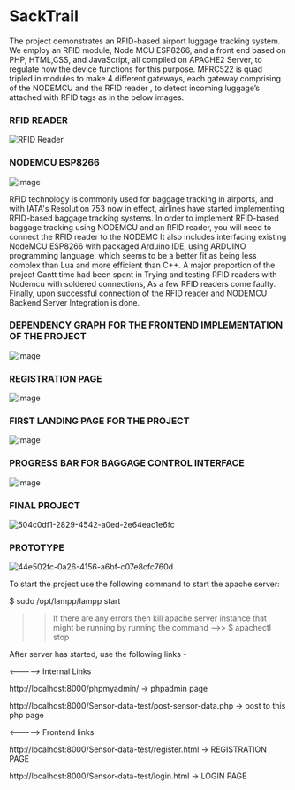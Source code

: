 # SackTrail

The project demonstrates an RFID-based airport luggage tracking system. We employ an RFID module, Node MCU ESP8266, and a front end based on PHP, HTML,CSS, and JavaScript, all compiled on APACHE2 Server, to regulate how the device functions for this purpose.
MFRC522 is quad tripled in modules to make 4 different gateways, each gateway comprising of the NODEMCU and the RFID reader , to detect incoming luggage’s attached with RFID tags as in the below images.


### RFID READER
![RFID Reader](https://github.com/Dhananjay-74x/SackTrail/assets/86489966/f219b96f-57f5-4d1e-b2a9-70f00b83b3ac)


### NODEMCU ESP8266
![image](https://github.com/Dhananjay-74x/SackTrail/assets/86489966/ba148d34-2090-4d2e-8d1c-7e1f8bf04f18)


RFID technology is commonly used for baggage tracking in airports, and with IATA's Resolution 753 now in effect, airlines have started implementing RFID-based baggage tracking systems. In order to implement RFID-based baggage tracking using NODEMCU and an RFID reader, you will need to connect the RFID reader to the NODEMC
It also includes interfacing existing NodeMCU ESP8266 with packaged Arduino IDE, using ARDUINO programming language, which seems to be a better fit as being less complex than Lua and more efficient than C++. A major proportion of the project Gantt time had been spent in Trying and testing RFID readers with Nodemcu with soldered connections, As a few RFID readers come faulty. Finally, upon successful connection of the RFID reader and NODEMCU Backend Server Integration is done.


### DEPENDENCY GRAPH FOR THE FRONTEND IMPLEMENTATION OF THE PROJECT
![image](https://github.com/Dhananjay-74x/SackTrail/assets/86489966/8b5113e0-0342-4c90-be3a-13869a3677bc)


### REGISTRATION PAGE
![image](https://github.com/Dhananjay-74x/SackTrail/assets/86489966/898d7497-28bf-4cfa-9c02-bb7003ecb104)


### FIRST LANDING PAGE FOR THE PROJECT
![image](https://github.com/Dhananjay-74x/SackTrail/assets/86489966/91021205-6995-428a-9aaf-79c02a776dd7)


### PROGRESS BAR FOR BAGGAGE CONTROL INTERFACE
![image](https://github.com/Dhananjay-74x/SackTrail/assets/86489966/0346cbf4-f29c-46d1-af65-21c6fbaef1d7)


### FINAL PROJECT
![504c0df1-2829-4542-a0ed-2e64eac1e6fc](https://github.com/Dhananjay-74x/SackTrail/assets/86489966/f03c0b9a-7671-4f96-bc3e-f41ec04753a1)


### PROTOTYPE
![44e502fc-0a26-4156-a6bf-c07e8cfc760d](https://github.com/Dhananjay-74x/SackTrail/assets/86489966/ba7b9967-7263-4c91-8d46-d9edfe736358)




To start the project use the following command to start the apache server:

$ sudo /opt/lampp/lampp start

>> If there are any errors then kill apache server instance that might be running by running the command 
-->> $ apachectl stop

After server has started, use the following links -

<-----> Internal Links

http://localhost:8000/phpmyadmin/  -> phpadmin page

http://localhost:8000/Sensor-data-test/post-sensor-data.php -> post to this php page


<-----> Frontend links

http://localhost:8000/Sensor-data-test/register.html -> REGISTRATION PAGE

http://localhost:8000/Sensor-data-test/login.html -> LOGIN PAGE
